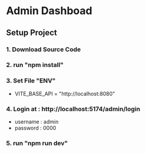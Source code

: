 # Admin Dashboad

## Setup Project
   ### 1. Download Source Code
   ### 2. run "npm install"
   ### 3. Set File "ENV" 
   * VITE_BASE_API = "http://localhost:8080"
   ### 4. Login at : http://localhost:5174/admin/login
   * username : admin
   * password : 0000 
   ### 5. run "npm run dev"

 
